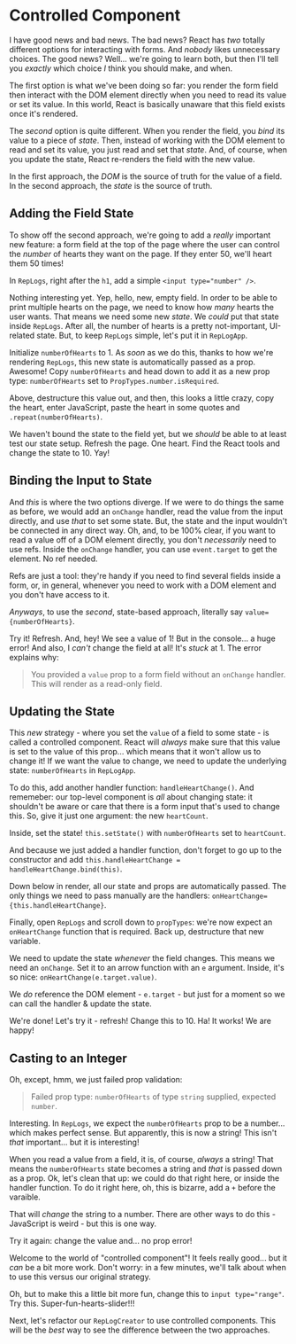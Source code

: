 # Controlled Component

I have good news and bad news. The bad news? React has *two* totally different
options for interacting with forms. And *nobody* likes unnecessary choices. The
good news? Well... we're going to learn both, but then I'll tell you *exactly*
which choice *I* think you should make, and when.

The first option is what we've been doing so far: you render the form field then
interact with the DOM element directly when you need to read its value or set its
value. In this world, React is basically unaware that this field exists once it's
rendered.

The *second* option is quite different. When you render the field, you *bind* its
value to a piece of *state*. Then, instead of working with the DOM element to read
and set its value, you just read and set that *state*. And, of course, when you
update the state, React re-renders the field with the new value.

In the first approach, the *DOM* is the source of truth for the value of a field.
In the second approach, the *state* is the source of truth.

## Adding the Field State

To show off the second approach, we're going to add a *really* important new feature:
a form field at the top of the page where the user can control the *number* of
hearts they want on the page. If they enter 50, we'll heart them 50 times!

In `RepLogs`, right after the `h1`, add a simple `<input type="number" />`.

Nothing interesting yet. Yep, hello, new, empty field. In order to be able to print
multiple hearts on the page, we need to know how *many* hearts the user wants.
That means we need some new *state*. We *could* put that state inside `RepLogs`.
After all, the number of hearts is a pretty not-important, UI-related state. But,
to keep `RepLogs` simple, let's put it in `RepLogApp`.

Initialize `numberOfHearts` to 1. As *soon* as we do this, thanks to how we're
rendering `RepLogs`, this new state is automatically passed as a prop. Awesome!
Copy `numberOfHearts` and head down to add it as a new prop type: `numberOfHearts`
set to `PropTypes.number.isRequired`.

Above, destructure this value out, and then, this looks a little crazy, copy the
heart, enter JavaScript, paste the heart in some quotes and `.repeat(numberOfHearts)`.

We haven't bound the state to the field yet, but we *should* be able to at least
test our state setup. Refresh the page. One heart. Find the React tools and change
the state to 10. Yay!

## Binding the Input to State

And *this* is where the two options diverge. If we were to do things the same as
before, we would add an `onChange` handler, read the value from the input directly,
and use *that* to set some state. But, the state and the input wouldn't be connected
in any direct way. Oh, and, to be 100% clear, if you want to read a value off of
a DOM element directly, you don't *necessarily* need to use refs. Inside the `onChange`
handler, you can use `event.target` to get the element. No ref needed.

Refs are just a tool: they're handy if you need to find several fields inside a
form, or, in general, whenever you need to work with a DOM element and you don't
have access to it.

*Anyways*, to use the *second*, state-based approach, literally say
`value={numberOfHearts}`.

Try it! Refresh. And, hey! We see a value of 1! But in the console... a huge
error! And also, I *can't* change the field at all! It's *stuck* at 1. The error
explains why:

> You provided a `value` prop to a form field without an `onChange` handler.
> This will render as a read-only field.

## Updating the State

This *new* strategy - where you set the `value` of a field to some state - is called
a controlled component. React will *always* make sure that this value is set to
the value of this prop... which means that it won't allow us to change it! If we
want the value to change, we need to update the underlying state: `numberOfHearts`
in `RepLogApp`.

To do this, add another handler function: `handleHeartChange()`. And rememeber:
our top-level component is *all* about changing state: it shouldn't be aware or
care that there is a form input that's used to change this. So, give it just one
argument: the new `heartCount`.

Inside, set the state! `this.setState()` with `numberOfHearts` set to `heartCount`.

And because we just added a handler function, don't forget to go up to the constructor
and add `this.handleHeartChange = handleHeartChange.bind(this)`.

Down below in render, all our state and props are automatically passed. The only
things we need to pass manually are the handlers: `onHeartChange={this.handleHeartChange}`.

Finally, open `RepLogs` and scroll down to `propTypes`: we're now expect an
`onHeartChange` function that is required. Back up, destructure that new variable.

We need to update the state *whenever* the field changes. This means we need an
`onChange`. Set it to an arrow function with an `e` argument. Inside, it's so nice:
`onHeartChange(e.target.value)`.

We *do* reference the DOM element - `e.target` - but just for a moment so we can
call the handler & update the state.

We're done! Let's try it - refresh! Change this to 10. Ha! It works! We are happy!

## Casting to an Integer

Oh, except, hmm, we just failed prop validation:

> Failed prop type: `numberOfHearts` of type `string` supplied, expected `number`.

Interesting. In `RepLogs`, we expect the `numberOfHearts` prop to be a number...
which makes perfect sense. But apparently, this is now a string! This isn't *that*
important... but it is interesting!

When you read a value from a field, it is, of course, *always* a string! That means
the `numberOfHearts` state becomes a string and *that* is passed down as a prop.
Ok, let's clean that up: we could do that right here, or inside the handler function.
To do it right here, oh, this is bizarre, add a `+` before the varaible.

That will *change* the string to a number. There are other ways to do this -
JavaScript is weird - but this is one way.

Try it again: change the value and... no prop error!

Welcome to the world of "controlled component"! It feels really good... but it
*can* be a bit more work. Don't worry: in a few minutes, we'll talk about when
to use this versus our original strategy.

Oh, but to make this a little bit more fun, change this to `input type="range"`.
Try this. Super-fun-hearts-slider!!!

Next, let's refactor our `RepLogCreator` to use controlled components. This will
be the *best* way to see the difference between the two approaches.
